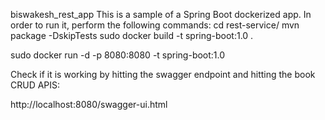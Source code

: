 biswakesh_rest_app
This is a sample of a Spring Boot dockerized app. In order to run it, perform the following commands:
cd rest-service/
mvn package -DskipTests 
sudo docker build -t spring-boot:1.0 .

sudo docker run -d -p 8080:8080 -t spring-boot:1.0

Check if it is working by hitting the swagger endpoint and hitting the book CRUD APIS:

http://localhost:8080/swagger-ui.html
